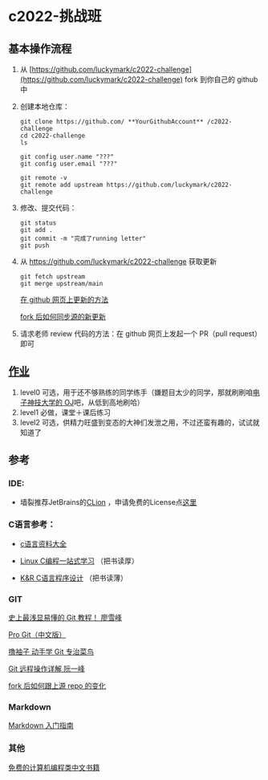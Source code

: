 # c2022-挑战班

## 基本操作流程

1. 从 [https://github.com/luckymark/c2022-challenge](https://github.com/luckymark/c2022-challenge) fork 到你自己的 github 中
2. 创建本地仓库：

   ```
   git clone https://github.com/ **YourGithubAccount** /c2022-challenge
   cd c2022-challenge
   ls

   git config user.name "???"
   git config user.email "???"

   git remote -v
   git remote add upstream https://github.com/luckymark/c2022-challenge
   ```

3. 修改、提交代码：

   ```
   git status
   git add .
   git commit -m "完成了running letter"
   git push
   ```

4. 从 https://github.com/luckymark/c2022-challenge 获取更新

   ```
   git fetch upstream
   git merge upstream/main
   ```

   [在 github 网页上更新的方法](https://www.zhihu.com/question/20393785/answer/30725725)

   [fork 后如何同步源的新更新](https://segmentfault.com/q/1010000002590371)

5. 请求老师 review 代码的方法：在 github 网页上发起一个 PR（pull request）即可

## [作业](https://github.com/luckymark/c2022-challenge/tree/main)

1. level0 可选，用于还不够熟练的同学练手（嫌题目太少的同学，那就刷刷咱[电子神技大学的 OJ](http://acm.uestc.edu.cn/#/)吧，从低到高地刷哈）
2. level1 必做，课堂＋课后练习
3. level2 可选，供精力旺盛到变态的大神们发泄之用，不过还蛮有趣的，试试就知道了

## 参考

### IDE: 

- 墙裂推荐JetBrains的[CLion](https://www.jetbrains.com/clion/) ，申请免费的License点[这里](https://www.jetbrains.com/community/education/)

### C语言参考：

- [c语言资料大全](https://github.com/jobbole/awesome-c-cn)

- [Linux C编程一站式学习](http://akaedu.github.io/book/index.html)  （把书读厚）

- [K&R C语言程序设计](https://github.com/huyubing/books-pdf/blob/master/C%E7%A8%8B%E5%BA%8F%E8%AE%BE%E8%AE%A1%E8%AF%AD%E8%A8%80(K%26R)%E6%B8%85%E6%99%B0%E4%B8%AD%E6%96%87%E7%89%88.pdf) （把书读薄）

### GIT

[史上最浅显易懂的 Git 教程！ 廖雪峰](http://www.liaoxuefeng.com/wiki/0013739516305929606dd18361248578c67b8067c8c017b000)

[Pro Git（中文版）](http://git.oschina.net/progit/)

[撸袖子 动手学 Git 专治菜鸟](http://igit.linuxtoy.org/contents.html)

[Git 远程操作详解 阮一峰](http://www.ruanyifeng.com/blog/2014/06/git_remote.html)

[fork 后如何跟上源 repo 的变化](https://segmentfault.com/q/1010000002590371)

### Markdown

[Markdown 入门指南](http://www.jianshu.com/p/1e402922ee32)

### 其他

[免费的计算机编程类中文书籍](https://github.com/wwj718/free-programming-books-zh_CN)

